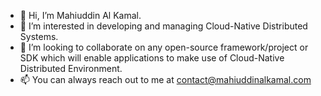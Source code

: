 - 👋 Hi, I’m Mahiuddin Al Kamal.
- 👀 I’m interested in developing and managing Cloud-Native Distributed Systems.
- 💞️ I’m looking to collaborate on any open-source framework/project or SDK which will enable applications to make use of Cloud-Native Distributed Environment. 
- 📫 You can always reach out to me at contact@mahiuddinalkamal.com

<!---
mahiuddinalkamal/mahiuddinalkamal is a ✨ special ✨ repository because its `README.md` (this file) appears on your GitHub profile.
You can click the Preview link to take a look at your changes.
--->
